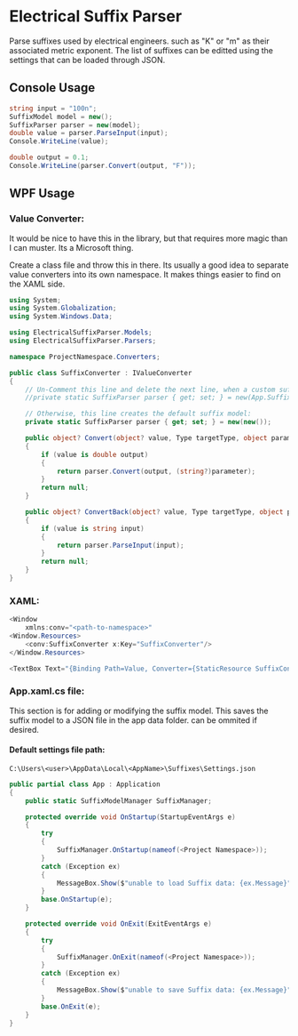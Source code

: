 # Electrical Suffix Parser

Parse suffixes used by electrical engineers. such as "K" or "m" as their associated metric exponent. The list of suffixes can be editted using the settings that can be loaded through JSON.

## Console Usage

```cs
string input = "100n";
SuffixModel model = new();
SuffixParser parser = new(model);
double value = parser.ParseInput(input);
Console.WriteLine(value);

double output = 0.1;
Console.WriteLine(parser.Convert(output, "F"));
```

## WPF Usage

### Value Converter:

It would be nice to have this in the library, but that requires more magic than I can muster. Its a Microsoft thing.

Create a class file and throw this in there. Its usually a good idea to separate value converters into its own namespace. It makes things easier to find on the XAML side.

```cs
using System;
using System.Globalization;
using System.Windows.Data;

using ElectricalSuffixParser.Models;
using ElectricalSuffixParser.Parsers;

namespace ProjectNamespace.Converters;

public class SuffixConverter : IValueConverter
{
    // Un-Comment this line and delete the next line, when a custom suffix model is needed:
    //private static SuffixParser parser { get; set; } = new(App.SuffixManager.Suffixes);

    // Otherwise, this line creates the default suffix model:
    private static SuffixParser parser { get; set; } = new(new());

    public object? Convert(object? value, Type targetType, object parameter, CultureInfo culture)
    {
        if (value is double output)
        {
            return parser.Convert(output, (string?)parameter);
        }
        return null;
    }

    public object? ConvertBack(object? value, Type targetType, object parameter, CultureInfo culture)
    {
        if (value is string input)
        {
            return parser.ParseInput(input);
        }
        return null;
    }
}
```

### XAML:

```cs
<Window
    xmlns:conv="<path-to-namespace>"
<Window.Resources>
    <conv:SuffixConverter x:Key="SuffixConverter"/>
</Window.Resources>

<TextBox Text="{Binding Path=Value, Converter={StaticResource SuffixConverter}, ConverterParameter=R}"/>
```

### App.xaml.cs file:

This section is for adding or modifying the suffix model. This saves the suffix model to a JSON file in the app data folder. can be ommited if desired.

#### Default settings file path:
```
C:\Users\<user>\AppData\Local\<AppName>\Suffixes\Settings.json
```

```cs
public partial class App : Application
{
    public static SuffixModelManager SuffixManager;

    protected override void OnStartup(StartupEventArgs e)
    {
        try
        {
            SuffixManager.OnStartup(nameof(<Project Namespace>));
        }
        catch (Exception ex)
        {
            MessageBox.Show($"unable to load Suffix data: {ex.Message}");
        }
        base.OnStartup(e);
    }

    protected override void OnExit(ExitEventArgs e)
    {
        try
        {
            SuffixManager.OnExit(nameof(<Project Namespace>));
        }
        catch (Exception ex)
        {
            MessageBox.Show($"unable to save Suffix data: {ex.Message}");
        }
        base.OnExit(e);
    }
}
```